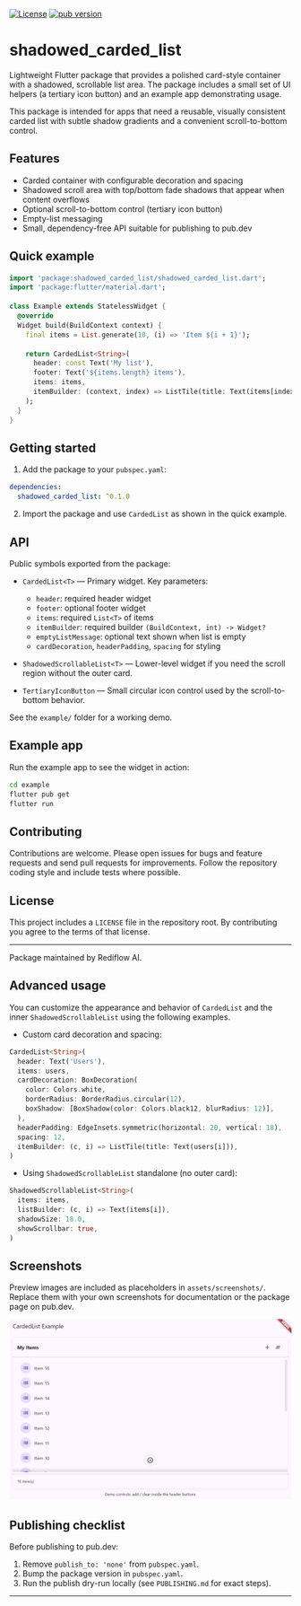 <!--
This README describes the package. If you publish this package to pub.dev,
this README's contents appear on the landing page for your package.

For information about how to write a good package README, see the guide for
[writing package pages](https://dart.dev/tools/pub/writing-package-pages).

For general information about developing packages, see the Dart guide for
[creating packages](https://dart.dev/guides/libraries/create-packages)
and the Flutter guide for
[developing packages and plugins](https://flutter.dev/to/develop-packages).
-->

[![License](https://img.shields.io/github/license/Rediflow-AI/Shadow_Carded_List)](https://github.com/Rediflow-AI/Shadow_Carded_List/blob/main/LICENSE)
[![pub version](https://img.shields.io/pub/v/shadowed_carded_list.svg)](https://pub.dev/packages/shadowed_carded_list)

# shadowed_carded_list

Lightweight Flutter package that provides a polished card-style container
with a shadowed, scrollable list area. The package includes a small set of
UI helpers (a tertiary icon button) and an example app demonstrating usage.

This package is intended for apps that need a reusable, visually consistent
carded list with subtle shadow gradients and a convenient scroll-to-bottom
control.

## Features

- Carded container with configurable decoration and spacing
- Shadowed scroll area with top/bottom fade shadows that appear when
  content overflows
- Optional scroll-to-bottom control (tertiary icon button)
- Empty-list messaging
- Small, dependency-free API suitable for publishing to pub.dev

## Quick example

```dart
import 'package:shadowed_carded_list/shadowed_carded_list.dart';
import 'package:flutter/material.dart';

class Example extends StatelessWidget {
  @override
  Widget build(BuildContext context) {
    final items = List.generate(10, (i) => 'Item ${i + 1}');

    return CardedList<String>(
      header: const Text('My list'),
      footer: Text('${items.length} items'),
      items: items,
      itemBuilder: (context, index) => ListTile(title: Text(items[index])),
    );
  }
}
```

## Getting started

1. Add the package to your `pubspec.yaml`:

```yaml
dependencies:
  shadowed_carded_list: ^0.1.0
```

2. Import the package and use `CardedList` as shown in the quick example.

## API

Public symbols exported from the package:

- `CardedList<T>` — Primary widget. Key parameters:
  - `header`: required header widget
  - `footer`: optional footer widget
  - `items`: required `List<T>` of items
  - `itemBuilder`: required builder `(BuildContext, int) -> Widget?`
  - `emptyListMessage`: optional text shown when list is empty
  - `cardDecoration`, `headerPadding`, `spacing` for styling

- `ShadowedScrollableList<T>` — Lower-level widget if you need the scroll
  region without the outer card.

- `TertiaryIconButton` — Small circular icon control used by the
  scroll-to-bottom behavior.

See the `example/` folder for a working demo.

## Example app

Run the example app to see the widget in action:

```bash
cd example
flutter pub get
flutter run
```

## Contributing

Contributions are welcome. Please open issues for bugs and feature requests
and send pull requests for improvements. Follow the repository coding style
and include tests where possible.

## License

This project includes a `LICENSE` file in the repository root. By
contributing you agree to the terms of that license.

---
Package maintained by Rediflow AI.

## Advanced usage

You can customize the appearance and behavior of `CardedList` and the
inner `ShadowedScrollableList` using the following examples.

- Custom card decoration and spacing:

```dart
CardedList<String>(
  header: Text('Users'),
  items: users,
  cardDecoration: BoxDecoration(
    color: Colors.white,
    borderRadius: BorderRadius.circular(12),
    boxShadow: [BoxShadow(color: Colors.black12, blurRadius: 12)],
  ),
  headerPadding: EdgeInsets.symmetric(horizontal: 20, vertical: 18),
  spacing: 12,
  itemBuilder: (c, i) => ListTile(title: Text(users[i])),
)
```

- Using `ShadowedScrollableList` standalone (no outer card):

```dart
ShadowedScrollableList<String>(
  items: items,
  listBuilder: (c, i) => Text(items[i]),
  shadowSize: 18.0,
  showScrollbar: true,
)
```

## Screenshots

Preview images are included as placeholders in `assets/screenshots/`.
Replace them with your own screenshots for documentation or the package
page on pub.dev.

![Preview](assets/screenshots/preview.png)

## Publishing checklist

Before publishing to pub.dev:

1. Remove `publish_to: 'none'` from `pubspec.yaml`.
2. Bump the package version in `pubspec.yaml`.
3. Run the publish dry-run locally (see `PUBLISHING.md` for exact steps).

---
